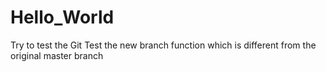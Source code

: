 # Hello_World
Try to test the Git
Test the new branch function which is different from the original master branch
